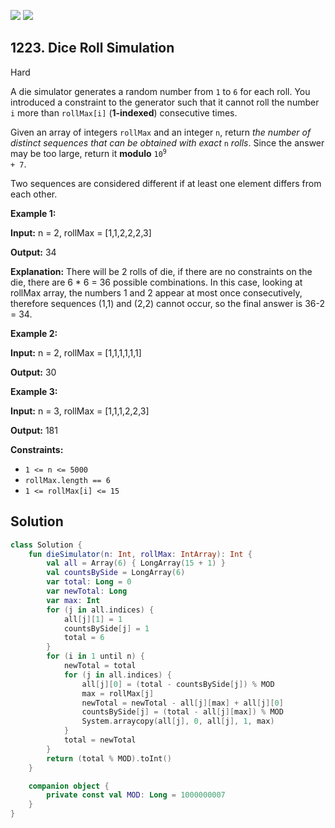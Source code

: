 [![](https://img.shields.io/github/stars/javadev/LeetCode-in-Kotlin?label=Stars&style=flat-square)](https://github.com/javadev/LeetCode-in-Kotlin)
[![](https://img.shields.io/github/forks/javadev/LeetCode-in-Kotlin?label=Fork%20me%20on%20GitHub%20&style=flat-square)](https://github.com/javadev/LeetCode-in-Kotlin/fork)

## 1223\. Dice Roll Simulation

Hard

A die simulator generates a random number from `1` to `6` for each roll. You introduced a constraint to the generator such that it cannot roll the number `i` more than `rollMax[i]` (**1-indexed**) consecutive times.

Given an array of integers `rollMax` and an integer `n`, return _the number of distinct sequences that can be obtained with exact_ `n` _rolls_. Since the answer may be too large, return it **modulo** <code>10<sup>9</sup> + 7</code>.

Two sequences are considered different if at least one element differs from each other.

**Example 1:**

**Input:** n = 2, rollMax = [1,1,2,2,2,3]

**Output:** 34

**Explanation:** There will be 2 rolls of die, if there are no constraints on the die, there are 6 \* 6 = 36 possible combinations. In this case, looking at rollMax array, the numbers 1 and 2 appear at most once consecutively, therefore sequences (1,1) and (2,2) cannot occur, so the final answer is 36-2 = 34.

**Example 2:**

**Input:** n = 2, rollMax = [1,1,1,1,1,1]

**Output:** 30

**Example 3:**

**Input:** n = 3, rollMax = [1,1,1,2,2,3]

**Output:** 181

**Constraints:**

*   `1 <= n <= 5000`
*   `rollMax.length == 6`
*   `1 <= rollMax[i] <= 15`

## Solution

```kotlin
class Solution {
    fun dieSimulator(n: Int, rollMax: IntArray): Int {
        val all = Array(6) { LongArray(15 + 1) }
        val countsBySide = LongArray(6)
        var total: Long = 0
        var newTotal: Long
        var max: Int
        for (j in all.indices) {
            all[j][1] = 1
            countsBySide[j] = 1
            total = 6
        }
        for (i in 1 until n) {
            newTotal = total
            for (j in all.indices) {
                all[j][0] = (total - countsBySide[j]) % MOD
                max = rollMax[j]
                newTotal = newTotal - all[j][max] + all[j][0]
                countsBySide[j] = (total - all[j][max]) % MOD
                System.arraycopy(all[j], 0, all[j], 1, max)
            }
            total = newTotal
        }
        return (total % MOD).toInt()
    }

    companion object {
        private const val MOD: Long = 1000000007
    }
}
```
